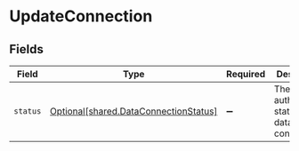 # UpdateConnection


## Fields

| Field                                                                                    | Type                                                                                     | Required                                                                                 | Description                                                                              |
| ---------------------------------------------------------------------------------------- | ---------------------------------------------------------------------------------------- | ---------------------------------------------------------------------------------------- | ---------------------------------------------------------------------------------------- |
| `status`                                                                                 | [Optional[shared.DataConnectionStatus]](undefined/models/shared/dataconnectionstatus.md) | :heavy_minus_sign:                                                                       | The current authorization status of the data connection.                                 |